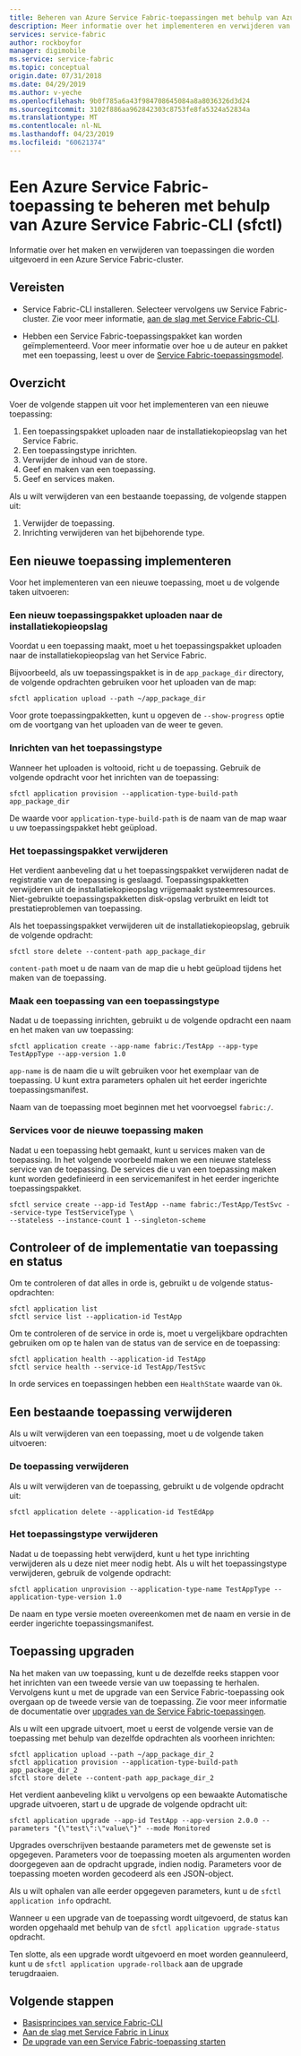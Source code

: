 ```yaml
---
title: Beheren van Azure Service Fabric-toepassingen met behulp van Azure Service Fabric-CLI (sfctl)
description: Meer informatie over het implementeren en verwijderen van toepassingen van een Azure Service Fabric-cluster met behulp van Azure Service Fabric-CLI
services: service-fabric
author: rockboyfor
manager: digimobile
ms.service: service-fabric
ms.topic: conceptual
origin.date: 07/31/2018
ms.date: 04/29/2019
ms.author: v-yeche
ms.openlocfilehash: 9b0f785a6a43f984708645084a8a8036326d3d24
ms.sourcegitcommit: 3102f886aa962842303c8753fe8fa5324a52834a
ms.translationtype: MT
ms.contentlocale: nl-NL
ms.lasthandoff: 04/23/2019
ms.locfileid: "60621374"
---
```

# <a name="manage-an-azure-service-fabric-application-by-using-azure-service-fabric-cli-sfctl"></a>Een Azure Service Fabric-toepassing te beheren met behulp van Azure Service Fabric-CLI (sfctl)

Informatie over het maken en verwijderen van toepassingen die worden uitgevoerd in een Azure Service Fabric-cluster.

## <a name="prerequisites"></a>Vereisten

* Service Fabric-CLI installeren. Selecteer vervolgens uw Service Fabric-cluster. Zie voor meer informatie, [aan de slag met Service Fabric-CLI](service-fabric-cli.md).

* Hebben een Service Fabric-toepassingspakket kan worden geïmplementeerd. Voor meer informatie over hoe u de auteur en pakket met een toepassing, leest u over de [Service Fabric-toepassingsmodel](service-fabric-application-model.md).

## <a name="overview"></a>Overzicht

Voer de volgende stappen uit voor het implementeren van een nieuwe toepassing:

1. Een toepassingspakket uploaden naar de installatiekopieopslag van het Service Fabric.
2. Een toepassingstype inrichten.
3. Verwijder de inhoud van de store.
4. Geef en maken van een toepassing.
5. Geef en services maken.

Als u wilt verwijderen van een bestaande toepassing, de volgende stappen uit:

1. Verwijder de toepassing.
2. Inrichting verwijderen van het bijbehorende type.

## <a name="deploy-a-new-application"></a>Een nieuwe toepassing implementeren

Voor het implementeren van een nieuwe toepassing, moet u de volgende taken uitvoeren:

### <a name="upload-a-new-application-package-to-the-image-store"></a>Een nieuw toepassingspakket uploaden naar de installatiekopieopslag

Voordat u een toepassing maakt, moet u het toepassingspakket uploaden naar de installatiekopieopslag van het Service Fabric.

Bijvoorbeeld, als uw toepassingspakket is in de `app_package_dir` directory, de volgende opdrachten gebruiken voor het uploaden van de map:

```azurecli
sfctl application upload --path ~/app_package_dir
```

Voor grote toepassingpakketten, kunt u opgeven de `--show-progress` optie om de voortgang van het uploaden van de weer te geven.

### <a name="provision-the-application-type"></a>Inrichten van het toepassingstype

Wanneer het uploaden is voltooid, richt u de toepassing. Gebruik de volgende opdracht voor het inrichten van de toepassing:

```azurecli
sfctl application provision --application-type-build-path app_package_dir
```

De waarde voor `application-type-build-path` is de naam van de map waar u uw toepassingspakket hebt geüpload.

### <a name="delete-the-application-package"></a>Het toepassingspakket verwijderen

Het verdient aanbeveling dat u het toepassingspakket verwijderen nadat de registratie van de toepassing is geslaagd.  Toepassingspakketten verwijderen uit de installatiekopieopslag vrijgemaakt systeemresources.  Niet-gebruikte toepassingspakketten disk-opslag verbruikt en leidt tot prestatieproblemen van toepassing. 

Als het toepassingspakket verwijderen uit de installatiekopieopslag, gebruik de volgende opdracht:

```azurecli
sfctl store delete --content-path app_package_dir
```

`content-path` moet u de naam van de map die u hebt geüpload tijdens het maken van de toepassing.

### <a name="create-an-application-from-an-application-type"></a>Maak een toepassing van een toepassingstype

Nadat u de toepassing inrichten, gebruikt u de volgende opdracht een naam en het maken van uw toepassing:

```azurecli
sfctl application create --app-name fabric:/TestApp --app-type TestAppType --app-version 1.0
```

`app-name` is de naam die u wilt gebruiken voor het exemplaar van de toepassing. U kunt extra parameters ophalen uit het eerder ingerichte toepassingsmanifest.

Naam van de toepassing moet beginnen met het voorvoegsel `fabric:/`.

### <a name="create-services-for-the-new-application"></a>Services voor de nieuwe toepassing maken

Nadat u een toepassing hebt gemaakt, kunt u services maken van de toepassing. In het volgende voorbeeld maken we een nieuwe stateless service van de toepassing. De services die u van een toepassing maken kunt worden gedefinieerd in een servicemanifest in het eerder ingerichte toepassingspakket.

```azurecli
sfctl service create --app-id TestApp --name fabric:/TestApp/TestSvc --service-type TestServiceType \
--stateless --instance-count 1 --singleton-scheme
```

## <a name="verify-application-deployment-and-health"></a>Controleer of de implementatie van toepassing en status

Om te controleren of dat alles in orde is, gebruikt u de volgende status-opdrachten:

```azurecli
sfctl application list
sfctl service list --application-id TestApp
```

Om te controleren of de service in orde is, moet u vergelijkbare opdrachten gebruiken om op te halen van de status van de service en de toepassing:

```azurecli
sfctl application health --application-id TestApp
sfctl service health --service-id TestApp/TestSvc
```

In orde services en toepassingen hebben een `HealthState` waarde van `Ok`.

## <a name="remove-an-existing-application"></a>Een bestaande toepassing verwijderen

Als u wilt verwijderen van een toepassing, moet u de volgende taken uitvoeren:

### <a name="delete-the-application"></a>De toepassing verwijderen

Als u wilt verwijderen van de toepassing, gebruikt u de volgende opdracht uit:

```azurecli
sfctl application delete --application-id TestEdApp
```

### <a name="unprovision-the-application-type"></a>Het toepassingstype verwijderen

Nadat u de toepassing hebt verwijderd, kunt u het type inrichting verwijderen als u deze niet meer nodig hebt. Als u wilt het toepassingstype verwijderen, gebruik de volgende opdracht:

```azurecli
sfctl application unprovision --application-type-name TestAppType --application-type-version 1.0
```

De naam en type versie moeten overeenkomen met de naam en versie in de eerder ingerichte toepassingsmanifest.

## <a name="upgrade-application"></a>Toepassing upgraden

Na het maken van uw toepassing, kunt u de dezelfde reeks stappen voor het inrichten van een tweede versie van uw toepassing te herhalen. Vervolgens kunt u met de upgrade van een Service Fabric-toepassing ook overgaan op de tweede versie van de toepassing. Zie voor meer informatie de documentatie over [upgrades van de Service Fabric-toepassingen](service-fabric-application-upgrade.md).

Als u wilt een upgrade uitvoert, moet u eerst de volgende versie van de toepassing met behulp van dezelfde opdrachten als voorheen inrichten:

```azurecli
sfctl application upload --path ~/app_package_dir_2
sfctl application provision --application-type-build-path app_package_dir_2
sfctl store delete --content-path app_package_dir_2
```

Het verdient aanbeveling klikt u vervolgens op een bewaakte Automatische upgrade uitvoeren, start u de upgrade de volgende opdracht uit:

```azurecli
sfctl application upgrade --app-id TestApp --app-version 2.0.0 --parameters "{\"test\":\"value\"}" --mode Monitored
```

Upgrades overschrijven bestaande parameters met de gewenste set is opgegeven. Parameters voor de toepassing moeten als argumenten worden doorgegeven aan de opdracht upgrade, indien nodig. Parameters voor de toepassing moeten worden gecodeerd als een JSON-object.

Als u wilt ophalen van alle eerder opgegeven parameters, kunt u de `sfctl application info` opdracht.

Wanneer u een upgrade van de toepassing wordt uitgevoerd, de status kan worden opgehaald met behulp van de `sfctl application upgrade-status` opdracht.

Ten slotte, als een upgrade wordt uitgevoerd en moet worden geannuleerd, kunt u de `sfctl application upgrade-rollback` aan de upgrade terugdraaien.

## <a name="next-steps"></a>Volgende stappen

* [Basisprincipes van service Fabric-CLI](service-fabric-cli.md)
* [Aan de slag met Service Fabric in Linux](service-fabric-get-started-linux.md)
* [De upgrade van een Service Fabric-toepassing starten](service-fabric-application-upgrade.md)

<!--Update_Description: update meta properties -->